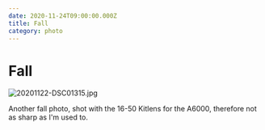 ```yaml
---
date: 2020-11-24T09:00:00.000Z
title: Fall
category: photo
---
```


# Fall

![20201122-DSC01315.jpg](https://d3khpbv2gxh34v.cloudfront.net/r/notes/20201122-DSC01315-720.jpg "1.5")

Another fall photo, shot with the 16-50 Kitlens for the A6000, therefore not as sharp as I'm used to.
